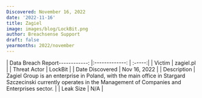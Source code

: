 ```yaml
---
Discovered: November 16, 2022
date: '2022-11-16'
title: Zagiel
image: images/blog/LockBit.png
author: Breachsense Support
draft: false
yearmonths: 2022/november
---
```


| Data Breach Report------------:     |:-------------:    | :-----:|
| Victim      | zagiel.pl      | 
| Threat Actor      | LockBit      | 
| Date Discovered      | Nov 16, 2022      | 
| Description      | Zagiel Group is an enterprise in Poland, with the main office in Stargard Szczecinski currently operates in the Management of Companies and Enterprises sector.      | 
| Leak Size      | N/A      | 

